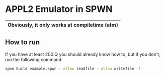 # APPL2 Emulator in SPWN

| Obviously, it only works at compiletime (atm)
|-

## How to run

If you have at least 200IQ you should already know how to, but if you don't, run the following command:

```cmd
spwn build example.spwn --allow readfile --allow writefile -l
```
